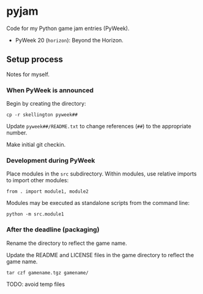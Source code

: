 # pyjam

Code for my Python game jam entries (PyWeek).

* PyWeek 20 (`horizon`): Beyond the Horizon.

## Setup process

Notes for myself.

### When PyWeek is announced

Begin by creating the directory:

    cp -r skellington pyweek##

Update `pyweek##/README.txt` to change references (`##`) to the appropriate number.

Make initial git checkin.

### Development during PyWeek

Place modules in the `src` subdirectory. Within modules, use relative imports to import other
modules:

    from . import module1, module2

Modules may be executed as standalone scripts from the command line:

    python -m src.module1

### After the deadline (packaging)

Rename the directory to reflect the game name.

Update the README and LICENSE files in the game directory to reflect the game name.

	tar czf gamename.tgz gamename/

TODO: avoid temp files
